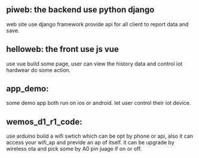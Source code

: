 ## piweb: the backend use python django
web site use django framework provide api for all client to report data and save.
## helloweb: the front use js vue
use vue build some page, user can view the history data and control iot hardwear do some action.
## app_demo:
some demo app both run on ios or android. let user control their iot device.
## wemos_d1_r1_code:
use arduino build a wifi swtich which can be opt by phone or api, also it can access your wifi_ap and previde an ap of itself. it can be upgrade by wireless ota and pick some by A0 pin juage if on or off.

